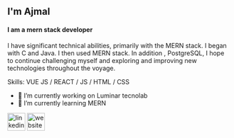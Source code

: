
## I'm Ajmal
#### I am a mern stack developer
I have significant technical abilities, primarily with the MERN stack. I began with C and Java. I then used MERN stack. In addition , PostgreSQL, I hope to continue challenging myself and exploring and improving new technologies throughout the voyage.

Skills: VUE JS / REACT / JS / HTML / CSS

- 🔭 I’m currently working on Luminar tecnolab 
- 🌱 I’m currently learning MERN 


[<img src='https://cdn.jsdelivr.net/npm/simple-icons@3.0.1/icons/linkedin.svg' alt='linkedin' height='40'>](https://www.linkedin.com/in/ajmlameen/)  [<img src='https://cdn.jsdelivr.net/npm/simple-icons@3.0.1/icons/icloud.svg' alt='website' height='40'>](https://ajml.vercel.app/)  











